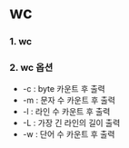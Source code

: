 # wc

### 1. wc

### 2. wc 옵션

* -c : byte 카운트 후 출력
* -m : 문자 수 카운트 후 출력
* -l : 라인 수 카운트 후 출력
* -L : 가장 긴 라인의 길이 출력
* -w : 단어 수 카운트 후 출력

